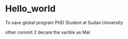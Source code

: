 # Hello_world
To save global program 
PHD Student at Sudan University

other commit 2 decare the varible as Mat
